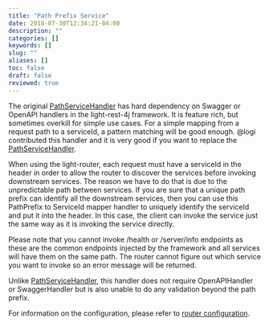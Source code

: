 ```yaml
---
title: "Path Prefix Service"
date: 2018-07-30T12:34:21-04:00
description: ""
categories: []
keywords: []
slug: ""
aliases: []
toc: false
draft: false
reviewed: true
---
```


The original [PathServiceHandler][] has hard dependency on Swagger or OpenAPI handlers in the light-rest-4j framework. It is feature rich, but sometimes overkill for simple use cases. For a simple mapping from a request path to a serviceId, a pattern matching will be good enough. @logi contributed this handler and it is very good if you want to replace the [PathServiceHandler][]. 

When using the light-router, each request must have a serviceId in the header in order to allow the router to discover the services before invoking downstream services. The reason we have to do that is due to the unpredictable path between services. If you are sure that a unique path prefix can identify all the downstream services, then you can use this PathPrefix to ServiceId mapper handler to uniquely identify the serviceId and put it into the header. In this case, the client can invoke the service just the same way as it is invoking the service directly.

Please note that you cannot invoke /health or /server/info endpoints as these are the common endpoints injected by the framework and all services will have them on the same path. The router cannot figure out which service you want to invoke so an error message will be returned. 

Unlike [PathServiceHandler][], this handler does not require OpenAPIHandler or SwaggerHandler but is also unable to do any validation beyond the path prefix. 

For information on the configuration, please refer to [router configuration][]. 

[PathServiceHandler]: /service/router/path-service/
[router configuration]: /service/router/configuration/
